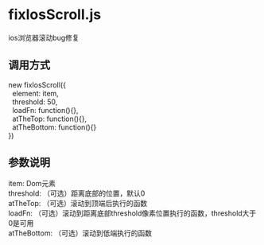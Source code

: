 # fixIosScroll.js
ios浏览器滚动bug修复

## 调用方式
new fixIosScroll({</br>
&nbsp;&nbsp;element: item,</br>
&nbsp;&nbsp;threshold: 50,</br>
&nbsp;&nbsp;loadFn: function(){},</br>
&nbsp;&nbsp;atTheTop: function(){},</br>
&nbsp;&nbsp;atTheBottom: function(){}</br>
})

## 参数说明
  item: Dom元素</br>
  threshold: （可选）距离底部的位置，默认0</br>
  atTheTop: （可选）滚动到顶端后执行的函数</br>
  loadFn: （可选）滚动到距离底部threshold像素位置执行的函数，threshold大于0是可用</br>
  atTheBottom: （可选）滚动到低端执行的函数</br>

